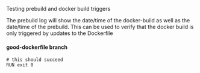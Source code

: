 Testing prebuild and docker build triggers

The prebuild log will show the date/time of the docker-build as well as the date/time of the prebuild.
This can be used to verify that the docker build is only triggered by updates to the Dockerfile

#### good-dockerfile branch
```
# this should succeed
RUN exit 0
```
